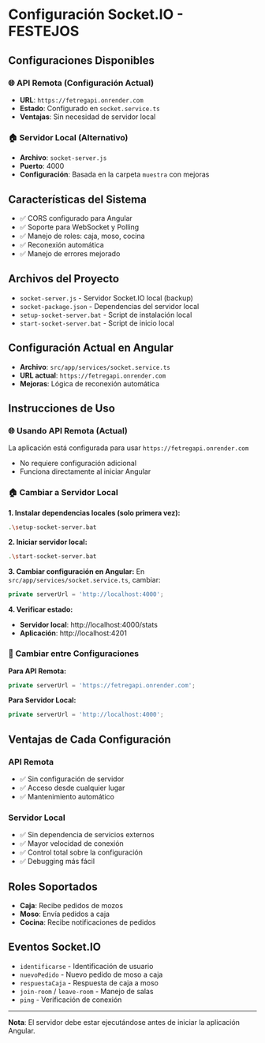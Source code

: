 # Configuración Socket.IO - FESTEJOS

## Configuraciones Disponibles

### 🌐 API Remota (Configuración Actual)
- **URL**: `https://fetregapi.onrender.com`
- **Estado**: Configurado en `socket.service.ts`
- **Ventajas**: Sin necesidad de servidor local

### 🏠 Servidor Local (Alternativo)
- **Archivo**: `socket-server.js`
- **Puerto**: 4000
- **Configuración**: Basada en la carpeta `muestra` con mejoras

## Características del Sistema
- ✅ CORS configurado para Angular
- ✅ Soporte para WebSocket y Polling
- ✅ Manejo de roles: caja, moso, cocina
- ✅ Reconexión automática
- ✅ Manejo de errores mejorado

## Archivos del Proyecto
- `socket-server.js` - Servidor Socket.IO local (backup)
- `socket-package.json` - Dependencias del servidor local
- `setup-socket-server.bat` - Script de instalación local
- `start-socket-server.bat` - Script de inicio local

## Configuración Actual en Angular
- **Archivo**: `src/app/services/socket.service.ts`
- **URL actual**: `https://fetregapi.onrender.com`
- **Mejoras**: Lógica de reconexión automática

## Instrucciones de Uso

### 🌐 Usando API Remota (Actual)
La aplicación está configurada para usar `https://fetregapi.onrender.com`
- No requiere configuración adicional
- Funciona directamente al iniciar Angular

### 🏠 Cambiar a Servidor Local

**1. Instalar dependencias locales (solo primera vez):**
```bash
.\setup-socket-server.bat
```

**2. Iniciar servidor local:**
```bash
.\start-socket-server.bat
```

**3. Cambiar configuración en Angular:**
En `src/app/services/socket.service.ts`, cambiar:
```typescript
private serverUrl = 'http://localhost:4000';
```

**4. Verificar estado:**
- **Servidor local**: http://localhost:4000/stats
- **Aplicación**: http://localhost:4201

### 🔄 Cambiar entre Configuraciones

**Para API Remota:**
```typescript
private serverUrl = 'https://fetregapi.onrender.com';
```

**Para Servidor Local:**
```typescript
private serverUrl = 'http://localhost:4000';
```

## Ventajas de Cada Configuración

### API Remota
- ✅ Sin configuración de servidor
- ✅ Acceso desde cualquier lugar
- ✅ Mantenimiento automático

### Servidor Local
- ✅ Sin dependencia de servicios externos
- ✅ Mayor velocidad de conexión
- ✅ Control total sobre la configuración
- ✅ Debugging más fácil

## Roles Soportados
- **Caja**: Recibe pedidos de mozos
- **Moso**: Envía pedidos a caja
- **Cocina**: Recibe notificaciones de pedidos

## Eventos Socket.IO
- `identificarse` - Identificación de usuario
- `nuevoPedido` - Nuevo pedido de moso a caja
- `respuestaCaja` - Respuesta de caja a moso
- `join-room` / `leave-room` - Manejo de salas
- `ping` - Verificación de conexión

---
**Nota**: El servidor debe estar ejecutándose antes de iniciar la aplicación Angular.
